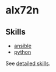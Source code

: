 # alx72n

## Skills

- [ansible](docs/detailed-skills.md#ansible-skills)
- [python](docs/detailed-skills.md#python-skills)

See [detailed skills](docs/detailed-skills.md#detailed-skills).
